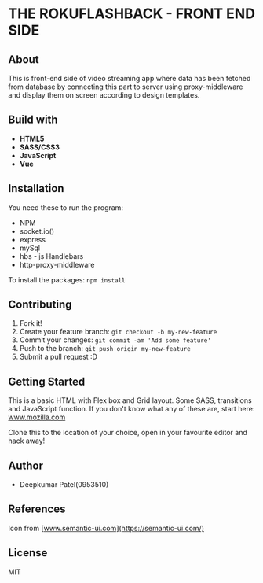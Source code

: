 # THE ROKUFLASHBACK - FRONT END SIDE 

## About
This is front-end side of video streaming app where data has been fetched from database by connecting this part to server using proxy-middleware and display them on screen according to design templates.

## Build with 
* **HTML5**
* **SASS/CSS3**
* **JavaScript**
* **Vue**

## Installation 
You need these to run the program:

* NPM
* socket.io()
* express
* mySql
* hbs - js Handlebars
* http-proxy-middleware

To install the packages: `npm install`

## Contributing 

1. Fork it!
2. Create your feature branch: `git checkout -b my-new-feature`
3. Commit your changes: `git commit -am 'Add some feature'`
4. Push to the branch: `git push origin my-new-feature`
5. Submit a pull request :D

## Getting Started
This is a basic HTML with Flex box and Grid layout. Some SASS, transitions and JavaScript function.
If you don't know what any of these are, start here: www.mozilla.com

Clone this to the location of your choice, open in your favourite editor and hack away!

## Author
* Deepkumar Patel(0953510)

## References 

Icon from [www.semantic-ui.com](https://semantic-ui.com/)

## License
MIT
